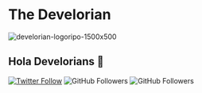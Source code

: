 # The Develorian

![develorian-logoripo-1500x500](https://github.com/develorian/develorian/assets/76497328/a1154443-972a-4925-a240-543379d1b2a2)

## Hola Develorians 👋

[![Twitter Follow](https://img.shields.io/twitter/follow/Develorian_?style=social)]([https://twitter.com/Develorian_])
![GitHub Followers](https://img.shields.io/github/followers/develorian?style=social)
![GitHub Followers](https://img.shields.io/github/stars/develorian?style=social)





<!--
**develorian/develorian** is a ✨ _special_ ✨ repository because its `README.md` (this file) appears on your GitHub profile.

Here are some ideas to get you started:

- 🔭 I’m currently working on ...
- 🌱 I’m currently learning ...
- 👯 I’m looking to collaborate on ...
- 🤔 I’m looking for help with ...
- 💬 Ask me about ...

- 📫 How to reach me: ...
- 😄 Pronouns: ...
- ⚡ Fun fact: ...
-->
